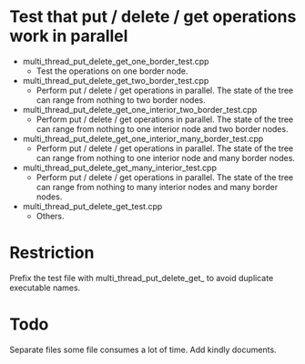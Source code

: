 # Test that put / delete / get operations work in parallel

- multi_thread_put_delete_get_one_border_test.cpp
    - Test the operations on one border node.
- multi_thread_put_delete_get_two_border_test.cpp
    - Perform put / delete / get operations in parallel. The state of the tree can range from nothing to two border nodes.
- multi_thread_put_delete_get_one_interior_two_border_test.cpp
    - Perform put / delete / get operations in parallel. The state of the tree can range from nothing to one interior node and two border nodes.
- multi_thread_put_delete_get_one_interior_many_border_test.cpp
    - Perform put / delete / get operations in parallel. The state of the tree can range from nothing to one interior node and many border nodes.
- multi_thread_put_delete_get_many_interior_test.cpp
    - Perform put / delete / get operations in parallel. The state of the tree can range from nothing to many interior nodes and many border nodes.
- multi_thread_put_delete_get_test.cpp
    - Others.

# Restriction

Prefix the test file with multi_thread_put_delete_get_ to avoid duplicate executable names.

# Todo

Separate files some file consumes a lot of time. Add kindly documents.
